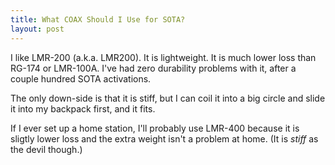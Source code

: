 ```yaml
---
title: What COAX Should I Use for SOTA?
layout: post
---
```


I like LMR-200 (a.k.a. LMR200).  It is lightweight. It is much lower loss than RG-174 or LMR-100A.  I've had zero durability problems with it, after a couple hundred SOTA activations.

The only down-side is that it is stiff, but I can coil it into a big circle and slide it into my backpack first, and it fits.

If I ever set up a home station, I'll probably use LMR-400 because it is sligtly lower loss and the extra weight isn't a problem at home.  (It is *stiff* as the devil though.)
